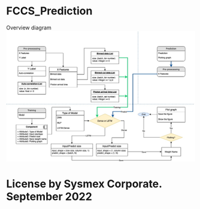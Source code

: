 # FCCS_Prediction

Overview diagram
![alt text](https://github.com/MingNarongthat/FCCS_Prediction/blob/main/Untitled%20Diagram.jpg)

# License by Sysmex Corporate. September 2022
